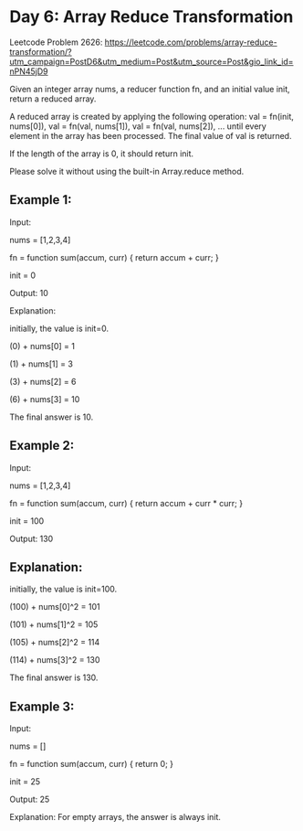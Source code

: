 # Day 6: Array Reduce Transformation

Leetcode Problem 2626: https://leetcode.com/problems/array-reduce-transformation/?utm_campaign=PostD6&utm_medium=Post&utm_source=Post&gio_link_id=nPN45jD9

Given an integer array nums, a reducer function fn, and an initial value init, return a reduced array.

A reduced array is created by applying the following operation: val = fn(init, nums[0]), val = fn(val, nums[1]), val = fn(val, nums[2]), ... until every element in the array has been processed. The final value of val is returned.

If the length of the array is 0, it should return init.

Please solve it without using the built-in Array.reduce method.



## Example 1:

Input: 

nums = [1,2,3,4]

fn = function sum(accum, curr) { return accum + curr; }

init = 0

Output: 10

Explanation:

initially, the value is init=0.

(0) + nums[0] = 1

(1) + nums[1] = 3

(3) + nums[2] = 6

(6) + nums[3] = 10

The final answer is 10.

## Example 2:

Input: 

nums = [1,2,3,4]

fn = function sum(accum, curr) { return accum + curr * curr; }

init = 100

Output: 130

## Explanation:

initially, the value is init=100.

(100) + nums[0]^2 = 101

(101) + nums[1]^2 = 105

(105) + nums[2]^2 = 114

(114) + nums[3]^2 = 130

The final answer is 130.

## Example 3:

Input: 

nums = []

fn = function sum(accum, curr) { return 0; }

init = 25

Output: 25

Explanation: For empty arrays, the answer is always init.
